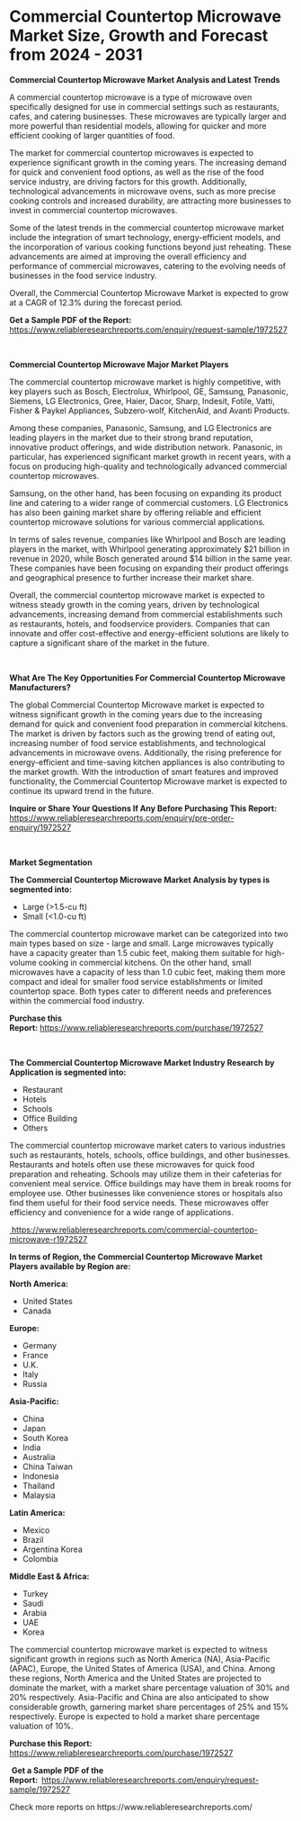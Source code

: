 <p><h1>Commercial Countertop Microwave Market Size, Growth and Forecast from 2024 - 2031</h1></p><p><strong>Commercial Countertop Microwave Market Analysis and Latest Trends</strong></p>
<p><p>A commercial countertop microwave is a type of microwave oven specifically designed for use in commercial settings such as restaurants, cafes, and catering businesses. These microwaves are typically larger and more powerful than residential models, allowing for quicker and more efficient cooking of larger quantities of food.</p><p>The market for commercial countertop microwaves is expected to experience significant growth in the coming years. The increasing demand for quick and convenient food options, as well as the rise of the food service industry, are driving factors for this growth. Additionally, technological advancements in microwave ovens, such as more precise cooking controls and increased durability, are attracting more businesses to invest in commercial countertop microwaves.</p><p>Some of the latest trends in the commercial countertop microwave market include the integration of smart technology, energy-efficient models, and the incorporation of various cooking functions beyond just reheating. These advancements are aimed at improving the overall efficiency and performance of commercial microwaves, catering to the evolving needs of businesses in the food service industry.</p><p>Overall, the Commercial Countertop Microwave Market is expected to grow at a CAGR of 12.3% during the forecast period.</p></p>
<p><strong>Get a Sample PDF of the Report:&nbsp;</strong> <a href="https://www.reliableresearchreports.com/enquiry/request-sample/1972527">https://www.reliableresearchreports.com/enquiry/request-sample/1972527</a></p>
<p>&nbsp;</p>
<p><strong>Commercial Countertop Microwave Major Market Players</strong></p>
<p><p>The commercial countertop microwave market is highly competitive, with key players such as Bosch, Electrolux, Whirlpool, GE, Samsung, Panasonic, Siemens, LG Electronics, Gree, Haier, Dacor, Sharp, Indesit, Fotile, Vatti, Fisher & Paykel Appliances, Subzero-wolf, KitchenAid, and Avanti Products.</p><p>Among these companies, Panasonic, Samsung, and LG Electronics are leading players in the market due to their strong brand reputation, innovative product offerings, and wide distribution network. Panasonic, in particular, has experienced significant market growth in recent years, with a focus on producing high-quality and technologically advanced commercial countertop microwaves.</p><p>Samsung, on the other hand, has been focusing on expanding its product line and catering to a wider range of commercial customers. LG Electronics has also been gaining market share by offering reliable and efficient countertop microwave solutions for various commercial applications.</p><p>In terms of sales revenue, companies like Whirlpool and Bosch are leading players in the market, with Whirlpool generating approximately $21 billion in revenue in 2020, while Bosch generated around $14 billion in the same year. These companies have been focusing on expanding their product offerings and geographical presence to further increase their market share.</p><p>Overall, the commercial countertop microwave market is expected to witness steady growth in the coming years, driven by technological advancements, increasing demand from commercial establishments such as restaurants, hotels, and foodservice providers. Companies that can innovate and offer cost-effective and energy-efficient solutions are likely to capture a significant share of the market in the future.</p></p>
<p>&nbsp;</p>
<p><strong>What Are The Key Opportunities For Commercial Countertop Microwave Manufacturers?</strong></p>
<p><p>The global Commercial Countertop Microwave market is expected to witness significant growth in the coming years due to the increasing demand for quick and convenient food preparation in commercial kitchens. The market is driven by factors such as the growing trend of eating out, increasing number of food service establishments, and technological advancements in microwave ovens. Additionally, the rising preference for energy-efficient and time-saving kitchen appliances is also contributing to the market growth. With the introduction of smart features and improved functionality, the Commercial Countertop Microwave market is expected to continue its upward trend in the future.</p></p>
<p><strong>Inquire or Share Your Questions If Any Before Purchasing This Report:</strong> <a href="https://www.reliableresearchreports.com/enquiry/pre-order-enquiry/1972527">https://www.reliableresearchreports.com/enquiry/pre-order-enquiry/1972527</a></p>
<p>&nbsp;</p>
<p><strong>Market Segmentation</strong></p>
<p><strong>The Commercial Countertop Microwave Market Analysis by types is segmented into:</strong></p>
<p><ul><li>Large (>1.5-cu ft)</li><li>Small (<1.0-cu ft)</li></ul></p>
<p><p>The commercial countertop microwave market can be categorized into two main types based on size - large and small. Large microwaves typically have a capacity greater than 1.5 cubic feet, making them suitable for high-volume cooking in commercial kitchens. On the other hand, small microwaves have a capacity of less than 1.0 cubic feet, making them more compact and ideal for smaller food service establishments or limited countertop space. Both types cater to different needs and preferences within the commercial food industry.</p></p>
<p><strong>Purchase this Report:&nbsp;</strong><a href="https://www.reliableresearchreports.com/purchase/1972527">https://www.reliableresearchreports.com/purchase/1972527</a></p>
<p>&nbsp;</p>
<p><strong>The Commercial Countertop Microwave Market Industry Research by Application is segmented into:</strong></p>
<p><ul><li>Restaurant</li><li>Hotels</li><li>Schools</li><li>Office Building</li><li>Others</li></ul></p>
<p><p>The commercial countertop microwave market caters to various industries such as restaurants, hotels, schools, office buildings, and other businesses. Restaurants and hotels often use these microwaves for quick food preparation and reheating. Schools may utilize them in their cafeterias for convenient meal service. Office buildings may have them in break rooms for employee use. Other businesses like convenience stores or hospitals also find them useful for their food service needs. These microwaves offer efficiency and convenience for a wide range of applications.</p></p>
<p><a href="https://www.reliableresearchreports.com/commercial-countertop-microwave-r1972527">&nbsp;https://www.reliableresearchreports.com/commercial-countertop-microwave-r1972527</a></p>
<p><strong>In terms of Region, the Commercial Countertop Microwave Market Players available by Region are:</strong></p>
<p>
    <p> <strong> North America: </strong>
        <ul>
            <li>United States</li>
            <li>Canada</li>
        </ul>
        </p> 
    <p> <strong> Europe: </strong>
        <ul>
            <li>Germany</li>
            <li>France</li>
            <li>U.K.</li>
            <li>Italy</li>
            <li>Russia</li>
        </ul>
        </p> 
    <p> <strong> Asia-Pacific: </strong>
        <ul>
            <li>China</li>
            <li>Japan</li>
            <li>South Korea</li>
            <li>India</li>
            <li>Australia</li>
            <li>China Taiwan</li>
            <li>Indonesia</li>
            <li>Thailand</li>
            <li>Malaysia</li>
        </ul>
        </p> 
    <p> <strong> Latin America: </strong>
        <ul>
            <li>Mexico</li>
            <li>Brazil</li>
            <li>Argentina Korea</li>
            <li>Colombia</li>
        </ul>
        </p> 
    <p> <strong> Middle East & Africa: </strong>
        <ul>
            <li>Turkey</li>
            <li>Saudi</li>
            <li>Arabia</li>
            <li>UAE</li>
            <li>Korea</li>
        </ul>
    </p>
    </p>
<p><p>The commercial countertop microwave market is expected to witness significant growth in regions such as North America (NA), Asia-Pacific (APAC), Europe, the United States of America (USA), and China. Among these regions, North America and the United States are projected to dominate the market, with a market share percentage valuation of 30% and 20% respectively. Asia-Pacific and China are also anticipated to show considerable growth, garnering market share percentages of 25% and 15% respectively. Europe is expected to hold a market share percentage valuation of 10%.</p></p>
<p><strong>Purchase this Report: </strong><a href="https://www.reliableresearchreports.com/purchase/1972527">https://www.reliableresearchreports.com/purchase/1972527</a></p>
<p>&nbsp;<strong>Get a Sample PDF of the Report:&nbsp;&nbsp;</strong><a href="https://www.reliableresearchreports.com/enquiry/request-sample/1972527">https://www.reliableresearchreports.com/enquiry/request-sample/1972527</a></p>
<p><strong></strong></p>
<p>Check more reports on https://www.reliableresearchreports.com/</p>